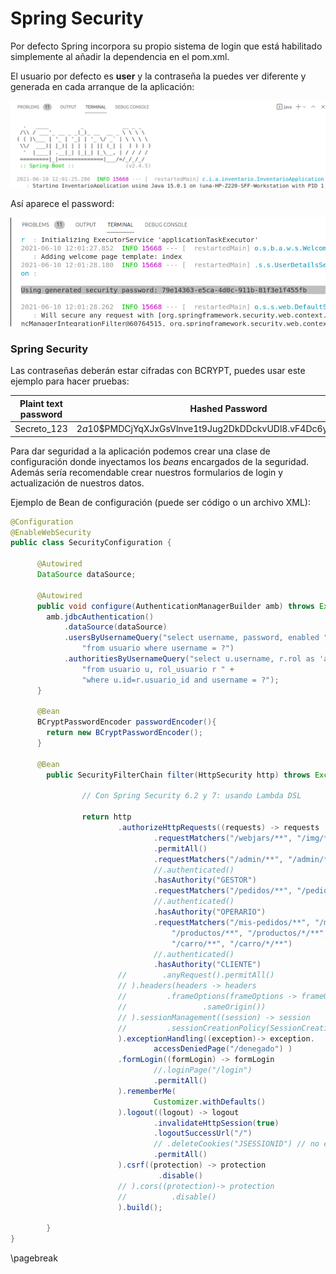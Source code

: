 # Spring Security

Por defecto Spring incorpora su propio sistema de login que está habilitado simplemente al añadir la dependencia en el pom.xml.

El usuario por defecto es **user** y la contraseña la puedes ver diferente y generada en cada arranque de la aplicación:

![Arranque Spring Boot](docs/springboot.png)

Así aparece el password:

![Password Spring Boot](docs/password.png)

### Spring Security

Las contraseñas deberán estar cifradas con BCRYPT, puedes usar este ejemplo para hacer pruebas:

Plaint text password | Hashed Password
---------------------|----------------
Secreto_123 | $2a$10$PMDCjYqXJxGsVlnve1t9Jug2DkDDckvUDl8.vF4Dc6yg0FMjovsXO


Para dar seguridad a la aplicación podemos crear una clase de configuración donde inyectamos los *beans* encargados de la seguridad. Además sería recomendable crear nuestros formularios de login y actualización de nuestros datos.

Ejemplo de Bean de configuración (puede ser código o un archivo XML):

```java
@Configuration
@EnableWebSecurity
public class SecurityConfiguration {

      @Autowired 
      DataSource dataSource;
      
      @Autowired
      public void configure(AuthenticationManagerBuilder amb) throws Exception {
        amb.jdbcAuthentication()
            .dataSource(dataSource)
            .usersByUsernameQuery("select username, password, enabled "+
                "from usuario where username = ?")
            .authoritiesByUsernameQuery("select u.username, r.rol as 'authority' "+
                "from usuario u, rol_usuario r " +
                "where u.id=r.usuario_id and username = ?");
      }

      @Bean
      BCryptPasswordEncoder passwordEncoder(){
        return new BCryptPasswordEncoder();
      }

      @Bean
        public SecurityFilterChain filter(HttpSecurity http) throws Exception {
                
                // Con Spring Security 6.2 y 7: usando Lambda DSL

                return http
                        .authorizeHttpRequests((requests) -> requests
                                .requestMatchers("/webjars/**", "/img/**", "/js/**", "/register/**", "/ayuda/**", "/login", "/denegado")
                                .permitAll() 
                                .requestMatchers("/admin/**", "/admin/*/**" , "/admin/*/*/**")
                                //.authenticated()
                                .hasAuthority("GESTOR")
                                .requestMatchers("/pedidos/**", "/pedidos/*/**", "/pedidos/*/*/**", "/pedidos/*/*/*/**", "/pedidos/*/*/*/*/**")
                                //.authenticated()
                                .hasAuthority("OPERARIO")
                                .requestMatchers("/mis-pedidos/**", "/mis-pedidos/*/**", 
                                    "/productos/**", "/productos/*/**", 
                                    "/carro/**", "/carro/*/**")
                                //.authenticated()
                                .hasAuthority("CLIENTE")
                        //        .anyRequest().permitAll()
                        // ).headers(headers -> headers
                        //         .frameOptions(frameOptions -> frameOptions
                        //                 .sameOrigin())
                        // ).sessionManagement((session) -> session
                        //         .sessionCreationPolicy(SessionCreationPolicy.STATELESS)
                        ).exceptionHandling((exception)-> exception.
                                accessDeniedPage("/denegado") )
                        .formLogin((formLogin) -> formLogin
                                //.loginPage("/login")
                                .permitAll()
                        ).rememberMe(
                                Customizer.withDefaults()
                        ).logout((logout) -> logout
                                .invalidateHttpSession(true)
                                .logoutSuccessUrl("/")
                                // .deleteCookies("JSESSIONID") // no es necesario, JSESSIONID se hace por defecto
                                .permitAll()                                
                        ).csrf((protection) -> protection
                                 .disable()
                        // ).cors((protection)-> protection
                        //          .disable()
                        ).build();

        }
}

```


\pagebreak

